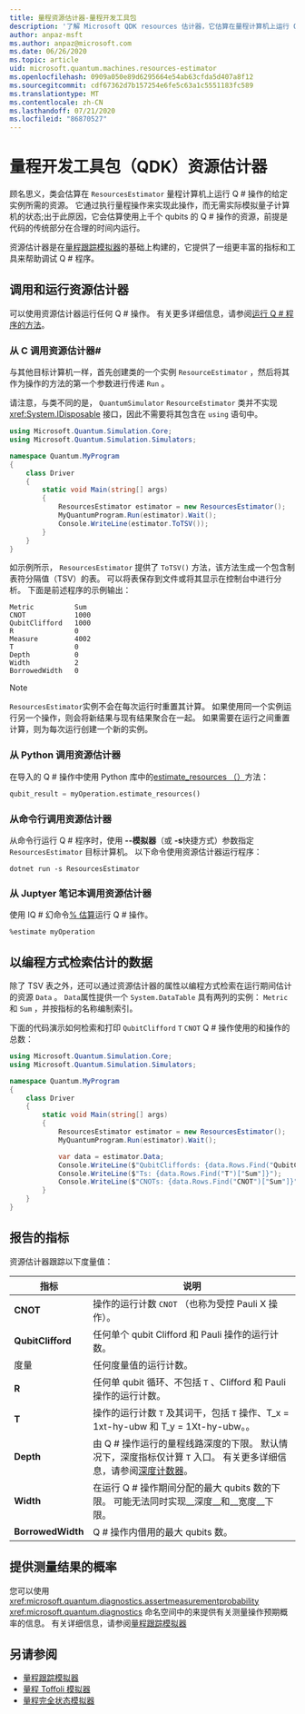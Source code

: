 ```yaml
---
title: 量程资源估计器-量程开发工具包
description: '了解 Microsoft QDK resources 估计器，它估算在量程计算机上运行 Q # 操作的给定实例所需的资源。'
author: anpaz-msft
ms.author: anpaz@microsoft.com
ms.date: 06/26/2020
ms.topic: article
uid: microsoft.quantum.machines.resources-estimator
ms.openlocfilehash: 0909a050e89d6295664e54ab63cfda5d407a8f12
ms.sourcegitcommit: cdf67362d7b157254e6fe5c63a1c5551183fc589
ms.translationtype: MT
ms.contentlocale: zh-CN
ms.lasthandoff: 07/21/2020
ms.locfileid: "86870527"
---
```

# <a name="quantum-development-kit-qdk-resources-estimator"></a>量程开发工具包（QDK）资源估计器

顾名思义，类会估算在 `ResourcesEstimator` 量程计算机上运行 Q # 操作的给定实例所需的资源。 它通过执行量程操作来实现此操作，而无需实际模拟量子计算机的状态;出于此原因，它会估算使用上千个 qubits 的 Q # 操作的资源，前提是代码的传统部分在合理的时间内运行。

资源估计器是在[量程跟踪模拟器](xref:microsoft.quantum.machines.qc-trace-simulator.intro)的基础上构建的，它提供了一组更丰富的指标和工具来帮助调试 Q # 程序。

## <a name="invoking-and-running-the-resources-estimator"></a>调用和运行资源估计器

可以使用资源估计器运行任何 Q # 操作。 有关更多详细信息，请参阅[运行 Q # 程序的方法](xref:microsoft.quantum.guide.host-programs)。

### <a name="invoking-the-resources-estimator-from-c"></a>从 C 调用资源估计器# 

与其他目标计算机一样，首先创建类的一个实例 `ResourceEstimator` ，然后将其作为操作的方法的第一个参数进行传递 `Run` 。

请注意，与类不同的是， `QuantumSimulator` `ResourceEstimator` 类并不实现 <xref:System.IDisposable> 接口，因此不需要将其包含在 `using` 语句中。

```csharp
using Microsoft.Quantum.Simulation.Core;
using Microsoft.Quantum.Simulation.Simulators;

namespace Quantum.MyProgram
{
    class Driver
    {
        static void Main(string[] args)
        {
            ResourcesEstimator estimator = new ResourcesEstimator();
            MyQuantumProgram.Run(estimator).Wait();
            Console.WriteLine(estimator.ToTSV());
        }
    }
}
```

如示例所示， `ResourcesEstimator` 提供了 `ToTSV()` 方法，该方法生成一个包含制表符分隔值（TSV）的表。 可以将表保存到文件或将其显示在控制台中进行分析。 下面是前述程序的示例输出：

```output
Metric          Sum
CNOT            1000
QubitClifford   1000
R               0
Measure         4002
T               0
Depth           0
Width           2
BorrowedWidth   0
```

> [!NOTE]
> `ResourcesEstimator`实例不会在每次运行时重置其计算。 如果使用同一个实例运行另一个操作，则会将新结果与现有结果聚合在一起。 如果需要在运行之间重置计算，则为每次运行创建一个新的实例。

### <a name="invoking-the-resources-estimator-from-python"></a>从 Python 调用资源估计器

在导入的 Q # 操作中使用 Python 库中的[estimate_resources （）](https://docs.microsoft.com/python/qsharp/qsharp.loader.qsharpcallable)方法：

```python
qubit_result = myOperation.estimate_resources()
```

### <a name="invoking-the-resources-estimator-from-the-command-line"></a>从命令行调用资源估计器

从命令行运行 Q # 程序时，使用 **--模拟器**（或 **-s**快捷方式）参数指定 `ResourcesEstimator` 目标计算机。 以下命令使用资源估计器运行程序： 

```dotnetcli
dotnet run -s ResourcesEstimator
```

### <a name="invoking-the-resources-estimator-from-juptyer-notebooks"></a>从 Juptyer 笔记本调用资源估计器

使用 IQ # 幻命令[% 估算](xref:microsoft.quantum.iqsharp.magic-ref.simulate)运行 Q # 操作。

```
%estimate myOperation
```

## <a name="programmatically-retrieving-the-estimated-data"></a>以编程方式检索估计的数据

除了 TSV 表之外，还可以通过资源估计器的属性以编程方式检索在运行期间估计的资源 `Data` 。 `Data`属性提供一个 `System.DataTable` 具有两列的实例： `Metric` 和 `Sum` ，并按指标的名称编制索引。

下面的代码演示如何检索和打印 `QubitClifford` `T` `CNOT` Q # 操作使用的和操作的总数：

```csharp
using Microsoft.Quantum.Simulation.Core;
using Microsoft.Quantum.Simulation.Simulators;

namespace Quantum.MyProgram
{
    class Driver
    {
        static void Main(string[] args)
        {
            ResourcesEstimator estimator = new ResourcesEstimator();
            MyQuantumProgram.Run(estimator).Wait();

            var data = estimator.Data;
            Console.WriteLine($"QubitCliffords: {data.Rows.Find("QubitClifford")["Sum"]}");
            Console.WriteLine($"Ts: {data.Rows.Find("T")["Sum"]}");
            Console.WriteLine($"CNOTs: {data.Rows.Find("CNOT")["Sum"]}");
        }
    }
}
```

## <a name="metrics-reported"></a>报告的指标

资源估计器跟踪以下度量值：

|指标|说明|
|----|----|
|__CNOT__    |操作的运行计数 `CNOT` （也称为受控 Pauli X 操作）。|
|__QubitClifford__ |任何单个 qubit Clifford 和 Pauli 操作的运行计数。|
|度量     |任何度量值的运行计数。  |
|__R__    |任何单 qubit 循环、不包括 `T` 、Clifford 和 Pauli 操作的运行计数。  |
|__T__    |操作的运行计数 `T` 及其词干，包括 `T` 操作、T_x = 1xt-hy-ubw 和 T_y = 1Xt-hy-ubw。。  |
|__Depth__|由 Q # 操作运行的量程线路深度的下限。 默认情况下，深度指标仅计算 `T` 入口。 有关更多详细信息，请参阅[深度计数器](xref:microsoft.quantum.machines.qc-trace-simulator.depth-counter)。   |
|__Width__    |在运行 Q # 操作期间分配的最大 qubits 数的下限。 可能无法同时实现__深度__和__宽度__下限。  |
|__BorrowedWidth__    |Q # 操作内借用的最大 qubits 数。  |

## <a name="providing-the-probability-of-measurement-outcomes"></a>提供测量结果的概率

您可以使用 <xref:microsoft.quantum.diagnostics.assertmeasurementprobability> <xref:microsoft.quantum.diagnostics> 命名空间中的来提供有关测量操作预期概率的信息。 有关详细信息，请参阅[量程跟踪模拟器](xref:microsoft.quantum.machines.qc-trace-simulator.intro)

## <a name="see-also"></a>另请参阅

- [量程跟踪模拟器](xref:microsoft.quantum.machines.qc-trace-simulator.intro)
- [量程 Toffoli 模拟器](xref:microsoft.quantum.machines.toffoli-simulator)
- [量程完全状态模拟器](xref:microsoft.quantum.machines.full-state-simulator) 